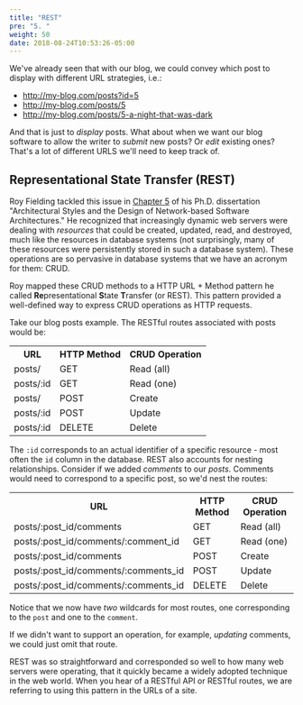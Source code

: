 ```yaml
---
title: "REST"
pre: "5. "
weight: 50
date: 2018-08-24T10:53:26-05:00
---
```


We've already seen that with our blog, we could convey which post to display with different URL strategies, i.e.:

* http://my-blog.com/posts?id=5
* http://my-blog.com/posts/5
* http://my-blog.com/posts/5-a-night-that-was-dark

And that is just to _display_ posts.  What about when we want our blog software to allow the writer to _submit_ new posts?  Or _edit_ existing ones?  That's a lot of different URLS we'll need to keep track of.

## Representational State Transfer (REST)

Roy Fielding tackled this issue in [Chapter 5](https://www.ics.uci.edu/~fielding/pubs/dissertation/rest_arch_style.htm) of his Ph.D. dissertation "Architectural Styles and the Design of Network-based Software Architectures."  He recognized that increasingly dynamic web servers were dealing with _resources_ that could be created, updated, read, and destroyed, much like the resources in database systems (not surprisingly, many of these resources were persistently stored in such a database system).  These operations are so pervasive in database systems that we have an acronym for them: CRUD.

Roy mapped these CRUD methods to a HTTP URL + Method pattern he called **Re**presentational **S**tate **T**ransfer (or REST).  This pattern provided a well-defined way to express CRUD operations as HTTP requests.

Take our blog posts example.  The RESTful routes associated with posts would be:

<table>
  <tr>
    <th>URL</th>
    <th>HTTP Method</th>
    <th>CRUD Operation</th>
  </tr>
  <tr>
    <td>posts/</td>
    <td>GET</td>
    <td>Read (all)</td>
  </tr>
  <tr>
    <td>posts/:id</td>
    <td>GET</td>
    <td>Read (one)</td>
  </tr>
  <tr>
    <td>posts/</td>
    <td>POST</td>
    <td>Create</td>
  </tr>
  <tr>
    <td>posts/:id</td>
    <td>POST</td>
    <td>Update</td>
  </td>
  <tr>
    <td>posts/:id</td>
    <td>DELETE</td>
    <td>Delete</td>
  </tr>
</table>

The `:id` corresponds to an actual identifier of a specific resource - most often the `id` column in the database.  REST also accounts for nesting relationships.  Consider if we added _comments_ to our _posts_.  Comments would need to correspond to a specific post, so we'd nest the routes:

<table>
  <tr>
    <th>URL</th>
    <th>HTTP Method</th>
    <th>CRUD Operation</th>
  </tr>
  <tr>
    <td>posts/:post_id/comments</td>
    <td>GET</td>
    <td>Read (all)</td>
  </tr>
  <tr>
    <td>posts/:post_id/comments/:comment_id</td>
    <td>GET</td>
    <td>Read (one)</td>
  </tr>
  <tr>
    <td>posts/:post_id/comments</td>
    <td>POST</td>
    <td>Create</td>
  </tr>
  <tr>
    <td>posts/:post_id/comments/:comments_id</td>
    <td>POST</td>
    <td>Update</td>
  </td>
  <tr>
    <td>posts/:post_id/comments/:comments_id</td>
    <td>DELETE</td>
    <td>Delete</td>
  </tr>
</table>

Notice that we now have _two_ wildcards for most routes, one corresponding to the `post` and one to the `comment`.

If we didn't want to support an operation, for example, _updating_ comments, we could just omit that route.

REST was so straightforward and corresponded so well to how many web servers were operating, that it quickly became a widely adopted technique in the web world.  When you hear of a RESTful API or RESTful routes, we are referring to using this pattern in the URLs of a site.